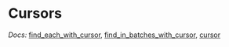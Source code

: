 # Cursors

*Docs:* [find_each_with_cursor](https://www.rubydoc.info/gems/occams-record/OccamsRecord%2FBatches%2FCursorHelpers:find_each_with_cursor), [find_in_batches_with_cursor](https://www.rubydoc.info/gems/occams-record/OccamsRecord%2FBatches%2FCursorHelpers:find_in_batches_with_cursor), [cursor](https://www.rubydoc.info/gems/occams-record/OccamsRecord%2FQuery:cursor)
